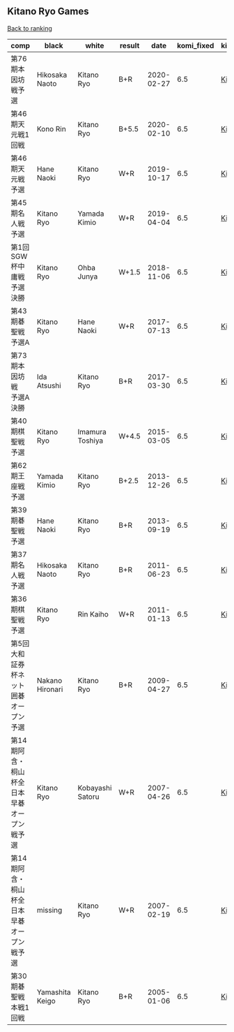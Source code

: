 ## Kitano Ryo Games

[Back to ranking](index.md)




| **comp** | **black** | **white** | **result** | **date** | **komi_fixed** | **kifu** | 
| --- | --- | --- | --- | --- | --- | --- |
| 第76期本因坊戦予選 | Hikosaka Naoto | Kitano Ryo | B+R | 2020-02-27 | 6.5 | [Kifu](https://kifudepot.net/kifucontents.php?id=0ZhjZJmMX3ZcnE55%2FSW1Vg%3D%3D) | 
| 第46期天元戦1回戦 | Kono Rin | Kitano Ryo | B+5.5 | 2020-02-10 | 6.5 | [Kifu](https://kifudepot.net/kifucontents.php?id=Vl16qtAHZzjPrHfFrFe2zA%3D%3D) | 
| 第46期天元戦予選 | Hane Naoki | Kitano Ryo | W+R | 2019-10-17 | 6.5 | [Kifu](https://kifudepot.net/kifucontents.php?id=EAALV3K8Go2v5cajw2vSLg%3D%3D) | 
| 第45期名人戦予選 | Kitano Ryo | Yamada Kimio | W+R | 2019-04-04 | 6.5 | [Kifu](https://kifudepot.net/kifucontents.php?id=Ug11gBTW1mg4u%2BV%2F%2F0hsOA%3D%3D) | 
| 第1回SGW杯中庸戦予選決勝 | Kitano Ryo | Ohba Junya | W+1.5 | 2018-11-06 | 6.5 | [Kifu](https://kifudepot.net/kifucontents.php?id=H0ZQA%2F%2B0BpNSWwuBgJMZhg%3D%3D) | 
| 第43期碁聖戦　予選A | Kitano Ryo | Hane Naoki | W+R | 2017-07-13 | 6.5 | [Kifu](https://kifudepot.net/kifucontents.php?id=wNl%2BBGC9ScU%2BXIZ36hf5eg%3D%3D) | 
| 第73期本因坊戦　予選A決勝 | Ida Atsushi | Kitano Ryo | B+R | 2017-03-30 | 6.5 | [Kifu](https://kifudepot.net/kifucontents.php?id=r73pkxmVoZRJXgSLznf8dg%3D%3D) | 
| 第40期棋聖戦予選 | Kitano Ryo | Imamura Toshiya | W+4.5 | 2015-03-05 | 6.5 | [Kifu](https://kifudepot.net/kifucontents.php?id=bCNSs27ZF3uh%2BN4W%2Bqf6YA%3D%3D) | 
| 第62期王座戦予選 | Yamada Kimio | Kitano Ryo | B+2.5 | 2013-12-26 | 6.5 | [Kifu](https://kifudepot.net/kifucontents.php?id=WmgcLcLKIyU5%2FlwLdMOtDA%3D%3D) | 
| 第39期碁聖戦予選 | Hane Naoki | Kitano Ryo | B+R | 2013-09-19 | 6.5 | [Kifu](https://kifudepot.net/kifucontents.php?id=7sr3nbxphS1ZGlLz32332g%3D%3D) | 
| 第37期名人戦予選 | Hikosaka Naoto | Kitano Ryo | B+R | 2011-06-23 | 6.5 | [Kifu](https://kifudepot.net/kifucontents.php?id=3hTQ%2BcnFyTXznfJEJJ06Pg%3D%3D) | 
| 第36期棋聖戦予選 | Kitano Ryo | Rin Kaiho | W+R | 2011-01-13 | 6.5 | [Kifu](https://kifudepot.net/kifucontents.php?id=%2F3Ahj4grolYCQvRKVG46dw%3D%3D) | 
| 第5回大和証券杯ネット囲碁オープン予選 | Nakano Hironari | Kitano Ryo | B+R | 2009-04-27 | 6.5 | [Kifu](https://kifudepot.net/kifucontents.php?id=uuCpyysVhWkYPB2VPPHdOg%3D%3D) | 
| 第14期阿含・桐山杯全日本早碁オープン戦予選 | Kitano Ryo | Kobayashi Satoru | W+R | 2007-04-26 | 6.5 | [Kifu](https://kifudepot.net/kifucontents.php?id=XTvwF%2BsU%2B95omeUeh%2F0iAg%3D%3D) | 
| 第14期阿含・桐山杯全日本早碁オープン戦予選 | missing | Kitano Ryo | W+R | 2007-02-19 | 6.5 | [Kifu](https://kifudepot.net/kifucontents.php?id=u9AT1DigiHNwrRwY%2F9EctQ%3D%3D) | 
| 第30期碁聖戦本戦1回戦 | Yamashita Keigo | Kitano Ryo | B+R | 2005-01-06 | 6.5 | [Kifu](https://kifudepot.net/kifucontents.php?id=oWnNr%2FE%2FpyX3SNgYGJ5hvA%3D%3D) |




